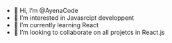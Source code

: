 - 👋 Hi, I’m @AyenaCode
- 👀 I’m interested in Javasrcipt developpent
- 🌱 I’m currently learning React
- 💞️ I’m looking to collaborate on all projetcs in React.js

